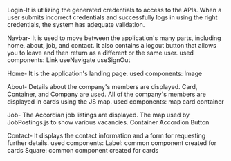 Login-It is utilizing the generated credentials to access to the APIs. When a user submits incorrect credentials and successfully logs in using the right credentials, the system has adequate validation.

Navbar- It is used to move between the application's many parts, including home, about, job, and contact. It also contains a logout button that allows you to leave and then return as a different or the same user.
used components:
Link
useNavigate
useSignOut

Home- It is the application's landing page.
used components:
Image

About- Details about the company's members are displayed. Card, Container, and Company are used. All of the company's members are displayed in cards using the JS map.
used components:
map
card
container

Job- The Accordian job listings are displayed. The map used by JobPostings.js to show various vacancies.
Container
Accordion
Button

Contact- It displays the contact information and a form for requesting further details.
used components:
Label: common component created for cards
Square: common component created for cards
